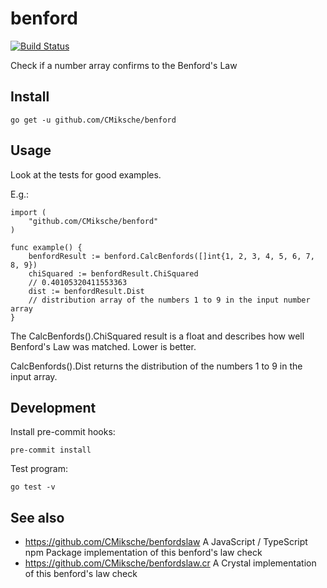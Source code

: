 # benford

[![Build Status](https://cloud.drone.io/api/badges/CMiksche/benford/status.svg)](https://cloud.drone.io/CMiksche/benford)

Check if a number array confirms to the Benford's Law

## Install

    go get -u github.com/CMiksche/benford

## Usage

Look at the tests for good examples.

E.g.:

    import (
        "github.com/CMiksche/benford"
    )

    func example() {
        benfordResult := benford.CalcBenfords([]int{1, 2, 3, 4, 5, 6, 7, 8, 9})
        chiSquared := benfordResult.ChiSquared
        // 0.40105320411553363
        dist := benfordResult.Dist
        // distribution array of the numbers 1 to 9 in the input number array
    }

The CalcBenfords().ChiSquared result is a float and describes how well Benford's Law was matched. Lower is better.

CalcBenfords().Dist returns the distribution of the numbers 1 to 9 in the input array.

## Development

Install pre-commit hooks:

    pre-commit install

Test program:

    go test -v

## See also

* https://github.com/CMiksche/benfordslaw A JavaScript / TypeScript npm Package implementation of this benford's law check
* https://github.com/CMiksche/benfordslaw.cr A Crystal implementation of this benford's law check
